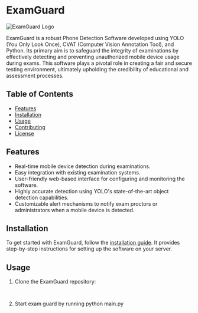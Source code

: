 # ExamGuard

![ExamGuard Logo](https://yourdomain.com/examguard-logo.png)

ExamGuard is a robust Phone Detection Software developed using YOLO (You Only Look Once), CVAT (Computer Vision Annotation Tool), and Python. Its primary aim is to safeguard the integrity of examinations by effectively detecting and preventing unauthorized mobile device usage during exams. This software plays a pivotal role in creating a fair and secure testing environment, ultimately upholding the credibility of educational and assessment processes.

## Table of Contents

- [Features](#features)
- [Installation](#installation)
- [Usage](#usage)
- [Contributing](#contributing)
- [License](#license)

## Features

- Real-time mobile device detection during examinations.
- Easy integration with existing examination systems.
- User-friendly web-based interface for configuring and monitoring the software.
- Highly accurate detection using YOLO's state-of-the-art object detection capabilities.
- Customizable alert mechanisms to notify exam proctors or administrators when a mobile device is detected.


## Installation

To get started with ExamGuard, follow the [installation guide](docs/installation.md). It provides step-by-step instructions for setting up the software on your server.

## Usage

1. Clone the ExamGuard repository:

   ```bash
  
2.  Start exam guard by running
    python main.py
